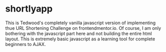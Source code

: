 # shortlyapp
This is Tedwood's completely vanilla javascript version of implementing thue URL Shortening Challenge on frontendmentor.io. Of course, I am only bothering with the javascript part here and not building the entire html layout. This is extremely basic javascript as a learning tool for complete beginners to AJAX.  
